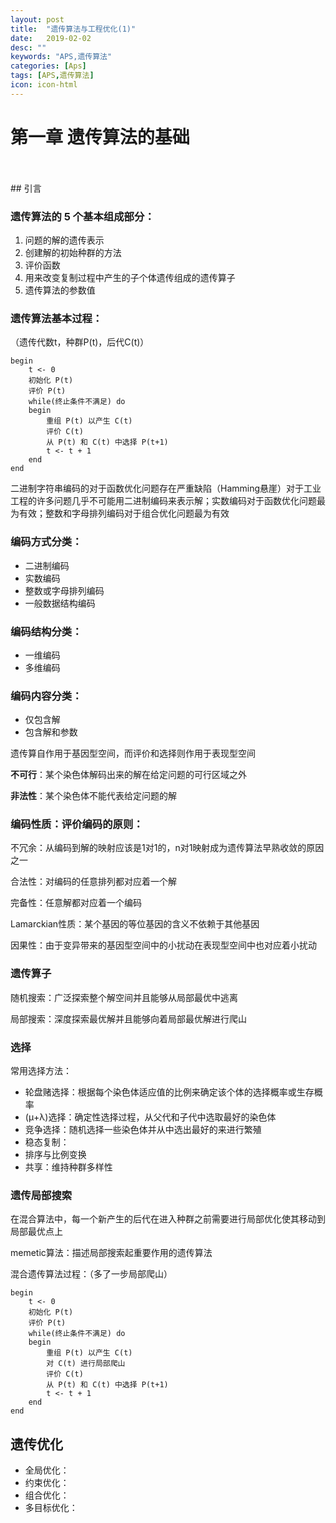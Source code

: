 ```yaml
---
layout: post
title:  "遗传算法与工程优化(1)"
date:   2019-02-02
desc: ""
keywords: "APS,遗传算法"
categories: [Aps]
tags: [APS,遗传算法]
icon: icon-html
---
```


# 第一章 遗传算法的基础
<br />

<br />
## 引言
<br />

### 遗传算法的 5 个基本组成部分：

1. 问题的解的遗传表示
2. 创建解的初始种群的方法
3. 评价函数
4. 用来改变复制过程中产生的子个体遗传组成的遗传算子
5. 遗传算法的参数值

### 遗传算法基本过程：

（遗传代数t，种群P(t)，后代C(t)）

```
begin
	t <- 0
	初始化 P(t)
	评价 P(t)
	while(终止条件不满足) do
	begin
		重组 P(t) 以产生 C(t)
		评价 C(t)
		从 P(t) 和 C(t) 中选择 P(t+1)
		t <- t + 1
	end
end
```


二进制字符串编码的对于函数优化问题存在严重缺陷（Hamming悬崖）对于工业工程的许多问题几乎不可能用二进制编码来表示解；实数编码对于函数优化问题最为有效；整数和字母排列编码对于组合优化问题最为有效

### 编码方式分类：

+ 二进制编码
+ 实数编码
+ 整数或字母排列编码
+ 一般数据结构编码

### 编码结构分类：

+ 一维编码
+ 多维编码

### 编码内容分类：

+ 仅包含解
+ 包含解和参数

遗传算自作用于基因型空间，而评价和选择则作用于表现型空间

**不可行**：某个染色体解码出来的解在给定问题的可行区域之外

**非法性**：某个染色体不能代表给定问题的解

### 编码性质：评价编码的原则：

不冗余：从编码到解的映射应该是1对1的，n对1映射成为遗传算法早熟收敛的原因之一

合法性：对编码的任意排列都对应着一个解

完备性：任意解都对应着一个编码

Lamarckian性质：某个基因的等位基因的含义不依赖于其他基因

因果性：由于变异带来的基因型空间中的小扰动在表现型空间中也对应着小扰动

### 遗传算子

随机搜索：广泛探索整个解空间并且能够从局部最优中逃离

局部搜索：深度探索最优解并且能够向着局部最优解进行爬山

### 选择

常用选择方法：

+ 轮盘赌选择：根据每个染色体适应值的比例来确定该个体的选择概率或生存概率
+ (μ+λ)选择：确定性选择过程，从父代和子代中选取最好的染色体
+ 竞争选择：随机选择一些染色体并从中选出最好的来进行繁殖
+ 稳态复制：
+ 排序与比例变换
+ 共享：维持种群多样性

### 遗传局部搜索

在混合算法中，每一个新产生的后代在进入种群之前需要进行局部优化使其移动到局部最优点上

memetic算法：描述局部搜索起重要作用的遗传算法

混合遗传算法过程：（多了一步局部爬山）

```
begin 
	t <- 0
	初始化 P(t)
	评价 P(t)
	while(终止条件不满足) do
	begin
		重组 P(t) 以产生 C(t)
		对 C(t) 进行局部爬山
		评价 C(t)
		从 P(t) 和 C(t) 中选择 P(t+1)
		t <- t + 1
	end
end
```

## 遗传优化

+ 全局优化：
+ 约束优化：
+ 组合优化：
+ 多目标优化：



